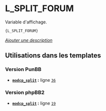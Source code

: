 # L_SPLIT_FORUM


Variable d'affichage.

```html
{L_SPLIT_FORUM}
```

[*Ajouter une description*](https://fa-tvars.appspot.com/var/L_SPLIT_FORUM)

## Utilisations dans les templates

### Version PunBB
* __[`modcp_split`](../tpl/var/punbb/modcp_split.md#readme) :__ ligne [`36`](../tpl/src/punbb/modcp_split.tpl#L36)

### Version phpBB2
* __[`modcp_split`](../tpl/var/subsilver/modcp_split.md#readme) :__ ligne [`19`](../tpl/src/subsilver/modcp_split.tpl#L19)